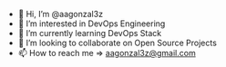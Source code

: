 - 👋 Hi, I’m @aagonzal3z
- 👀 I’m interested in DevOps Engineering
- 🌱 I’m currently learning DevOps Stack
- 💞️ I’m looking to collaborate on Open Source Projects
- 📫 How to reach me => aagonzal3z@gmail.com

<!---
aagonzal3z/aagonzal3z is a ✨ special ✨ repository because its `README.md` (this file) appears on your GitHub profile.
You can click the Preview link to take a look at your changes.
--->
